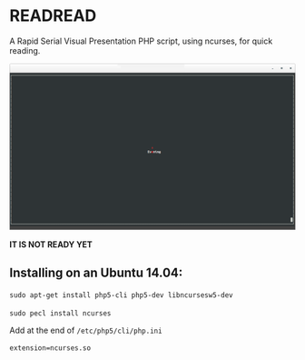 # READREAD

A Rapid Serial Visual Presentation PHP script, using ncurses, for quick reading.

![terminator screenshot](screenshot-000.png)

**IT IS NOT READY YET**

## Installing on an Ubuntu 14.04:

```
sudo apt-get install php5-cli php5-dev libncursesw5-dev

sudo pecl install ncurses
```
Add at the end of `/etc/php5/cli/php.ini`

```
extension=ncurses.so
```

